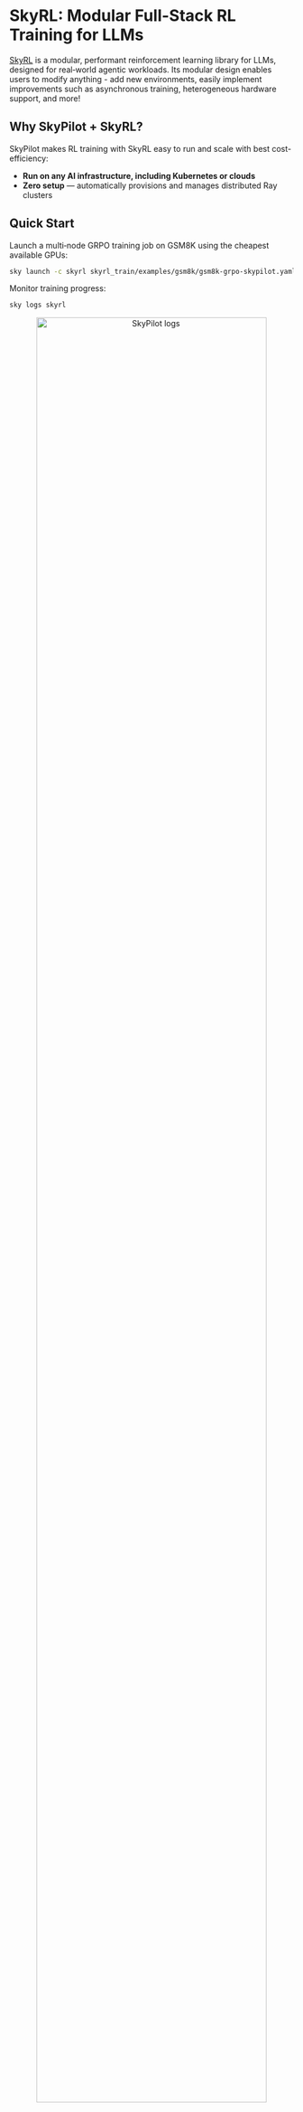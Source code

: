 # SkyRL: Modular Full-Stack RL Training for LLMs

[SkyRL](https://github.com/NovaSky-AI/SkyRL) is a modular, performant reinforcement learning library for LLMs, designed for real‑world agentic workloads.
Its modular design enables users to modify anything - add new environments, easily implement improvements such as asynchronous training, heterogeneous hardware support, and more!

## Why SkyPilot + SkyRL?

SkyPilot makes RL training with SkyRL easy to run and scale with best cost-efficiency:

- **Run on any AI infrastructure, including Kubernetes or clouds**
- **Zero setup** — automatically provisions and manages distributed Ray clusters

## Quick Start

Launch a multi‑node GRPO training job on GSM8K using the cheapest available GPUs:

```bash
sky launch -c skyrl skyrl_train/examples/gsm8k/gsm8k-grpo-skypilot.yaml --secret WANDB_API_KEY="1234"
```

Monitor training progress:

```bash
sky logs skyrl
```

<p align="center">
  <img src="https://i.imgur.com/2sVHs7g.png" alt="SkyPilot logs" width="90%"/>
</p>
<p align="center"><i>Logs of the training jobs</i></p>

You can also view the job status in the SkyPilot Dashboard:

```bash
sky dashboard
```

<p align="center">
  <img src="https://i.imgur.com/p35HlUy.jpeg" alt="SkyPilot Dashboard" width="90%"/>
</p>
<p align="center"><i>Dashboard showing the status of the training job</i></p>

If Weights & Biases (W&B) is configured, you can monitor the training run:

<p align="center">
  <img src="https://i.imgur.com/1a7WO7q.jpeg" alt="W&B training metrics" width="90%"/>
</p>

## Key Features

- Modular design: plug‑and‑play algorithms, environments, and hardware backends
- Scales from a single GPU to multi‑node clusters via Ray + SkyPilot
- Minimal boilerplate: add new environments quickly (often <100 LoC)

## Learn More

- [SkyRL Documentation](https://skyrl.readthedocs.io/en/latest/)
- [SkyRL GitHub Repository](https://github.com/NovaSky-AI/SkyRL)
- [SkyPilot Ray Setup Guide](https://docs.skypilot.co/en/latest/running-jobs/distributed-jobs.html#executing-a-distributed-ray-program)
